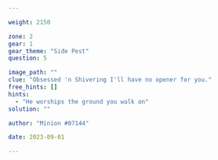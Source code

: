 ```yaml
---

weight: 2150

zone: 2
gear: 1
gear_theme: "Side Pest"
question: 5

image_path: ""
clue: "Obsessed 'n Shivering I'll have no opener for you."
free_hints: []
hints:
  - "He worships the ground you walk on"
solution: ""

author: "Minion #07144"

date: 2023-09-01

---
```


